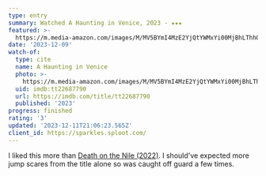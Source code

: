 ```yaml
---
type: entry
summary: Watched A Haunting in Venice, 2023 - ★★★
featured: >-
  https://m.media-amazon.com/images/M/MV5BYmI4MzE2YjQtYWMxYi00MjBhLThhOTYtYjdiOGQ4NzE4MWViXkEyXkFqcGdeQXVyMzUwNDIxMjQ@._V1_SX300.jpg
date: '2023-12-09'
watch-of:
  type: cite
  name: A Haunting in Venice
  photo: >-
    https://m.media-amazon.com/images/M/MV5BYmI4MzE2YjQtYWMxYi00MjBhLThhOTYtYjdiOGQ4NzE4MWViXkEyXkFqcGdeQXVyMzUwNDIxMjQ@._V1_SX300.jpg
  uid: imdb:tt22687790
  url: https://imdb.com/title/tt22687790
  published: '2023'
progress: finished
rating: '3'
updated: '2023-12-11T21:06:23.565Z'
client_id: https://sparkles.sploot.com/
---
```

I liked this more than [Death on the Nile (2022)](https://www.imdb.com/title/tt7657566/). I should've expected more jump scares from the title alone so was caught off guard a few times.
